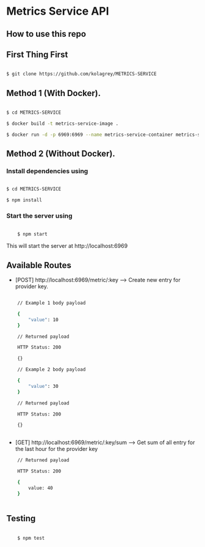 # Metrics Service API

## How to use this repo

## First Thing First
```sh

$ git clone https://github.com/kolagrey/METRICS-SERVICE

```


## Method 1 (With Docker).

```sh

$ cd METRICS-SERVICE

$ docker build -t metrics-service-image .

$ docker run -d -p 6969:6969 --name metrics-service-container metrics-service-image

```


## Method 2 (Without Docker).

### Install dependencies using

```sh

$ cd METRICS-SERVICE

$ npm install 

```

### Start the server using 

```sh
    
    $ npm start

```

This will start the server at http://localhost:6969

## Available Routes

- [POST] http://localhost:6969/metric/:key --> Create new entry for provider key.
```sh

    // Example 1 body payload

    { 
        "value": 10
    }

    // Returned payload

    HTTP Status: 200

    {}

    // Example 2 body payload

    { 
        "value": 30
    }

    // Returned payload

    HTTP Status: 200

    {}
    
```

- [GET] http://localhost:6969/metric/:key/sum --> Get sum of all entry for the last hour for the provider key

```sh
    // Returned payload

    HTTP Status: 200

    {
        value: 40
    }
    
```

## Testing

```sh
    
    $ npm test

```